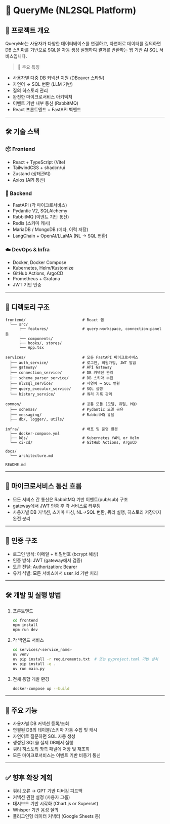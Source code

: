 # 🧠 QueryMe (NL2SQL Platform)

## 📌 프로젝트 개요

QueryMe는 사용자가 다양한 데이터베이스를 연결하고, 자연어로 데이터를 질의하면
DB 스키마를 기반으로 SQL을 자동 생성·실행하여 결과를 반환하는 웹 기반 AI SQL 서비스입니다.

> 🎯 주요 특징
- 사용자별 다중 DB 커넥션 지원 (DBeaver 스타일)
- 자연어 → SQL 변환 (LLM 기반)
- 질의 히스토리 관리
- 완전한 마이크로서비스 아키텍처
- 이벤트 기반 내부 통신 (RabbitMQ)
- React 프론트엔드 + FastAPI 백엔드

---

## 🛠️ 기술 스택

### 📦 Frontend
- React + TypeScript (Vite)
- TailwindCSS + shadcn/ui
- Zustand (상태관리)
- Axios (API 통신)

### 🧩 Backend
- FastAPI (각 마이크로서비스)
- Pydantic V2, SQLAlchemy
- RabbitMQ (이벤트 기반 통신)
- Redis (스키마 캐시)
- MariaDB / MongoDB (메타, 이력 저장)
- LangChain + OpenAI/LLaMA (NL → SQL 변환)

### ☁️ DevOps & Infra
- Docker, Docker Compose
- Kubernetes, Helm/Kustomize
- GitHub Actions, ArgoCD
- Prometheus + Grafana
- JWT 기반 인증

---

## 🧱 디렉토리 구조

```
frontend/                         # React 앱
  └── src/
      ├── features/               # query-workspace, connection-panel 등
      ├── components/
      ├── hooks/, stores/
      └── App.tsx

services/                         # 모든 FastAPI 마이크로서비스
  ├── auth_service/               # 로그인, 회원가입, JWT 발급
  ├── gateway/                    # API Gateway
  ├── connection_service/         # DB 커넥션 관리
  ├── schema_parser_service/      # DB 스키마 수집
  ├── nl2sql_service/             # 자연어 → SQL 변환
  ├── query_executor_service/     # SQL 실행
  └── history_service/            # 쿼리 기록 관리

common/                           # 공통 모듈 (모델, 유틸, MQ)
  ├── schemas/                    # Pydantic 모델 공유
  ├── messaging/                  # RabbitMQ 유틸
  ├── db/, logger/, utils/

infra/                            # 배포 및 운영 환경
  ├── docker-compose.yml
  ├── k8s/                        # Kubernetes YAML or Helm
  └── ci-cd/                      # GitHub Actions, ArgoCD

docs/
  └── architecture.md

README.md
```

---

## 🔁 마이크로서비스 통신 흐름

- 모든 서비스 간 통신은 RabbitMQ 기반 이벤트(pub/sub) 구조
- gateway에서 JWT 인증 후 각 서비스로 라우팅
- 사용자별 DB 커넥션, 스키마 파싱, NL→SQL 변환, 쿼리 실행, 히스토리 저장까지 완전 분리

---

## 🔐 인증 구조

- 로그인 방식: 이메일 + 비밀번호 (bcrypt 해싱)
- 인증 방식: JWT (gateway에서 검증)
- 토큰 전달: Authorization: Bearer <token>
- 유저 식별: 모든 서비스에서 user_id 기반 처리

---

## 🛠️ 개발 및 실행 방법

1. 프론트엔드
   ```bash
   cd frontend
   npm install
   npm run dev
   ```
2. 각 백엔드 서비스
   ```bash
   cd services/<service_name>
   uv venv
   uv pip install -r requirements.txt  # 또는 pyproject.toml 기반 설치
   uv pip install -e .
   uv run main.py
   ```
3. 전체 통합 개발 환경
   ```bash
   docker-compose up --build
   ```

---

## 🎯 주요 기능
- 사용자별 DB 커넥션 등록/조회
- 연결된 DB의 테이블/스키마 자동 수집 및 캐시
- 자연어로 질문하면 SQL 자동 생성
- 생성된 SQL을 실제 DB에서 실행
- 쿼리 히스토리 좌측 패널에 저장 및 재조회
- 모든 마이크로서비스는 이벤트 기반 비동기 통신

---

## ✅ 향후 확장 계획
- 쿼리 오류 → GPT 기반 디버깅 피드백
- 커넥션 권한 설정 (사용자 그룹)
- 대시보드 기반 시각화 (Chart.js or Superset)
- Whisper 기반 음성 질의
- 플러그인형 데이터 커넥터 (Google Sheets 등)